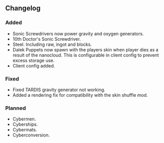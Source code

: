 ## Changelog

### Added
- Sonic Screwdrivers now power gravity and oxygen generators.
- 10th Doctor's Sonic Screwdriver.
- Steel. Including raw, ingot and blocks.
- Dalek Puppets now spawn with the players skin when player dies as a result of the nanocloud. This is configurable in client config to prevent excess storage use.
- Client config added.

### Fixed
- Fixed TARDIS gravity generator not working.
- Added a rendering fix for compatibility with the skin shuffle mod.

### Planned
- Cybermen.
- Cyberships.
- Cybermats.
- Cyberconversion.